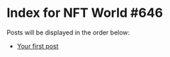 # Index for NFT World #646
Posts will be displayed in the order below:

- [Your first post](./001-first.md)

